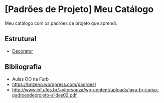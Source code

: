 # [Padrões de Projeto] Meu Catálogo
Meu catálogo com os padrões de projeto que aprendi.

## Estrutural
* [Decorator](src/padroes/estrutural/decorator/v0)

## Bibliografia

* Aulas OO na Furb
* https://brizeno.wordpress.com/padroes/
* http://www.inf.ufes.br/~vitorsouza/wp-content/uploads/java-br-curso-padroesdeprojeto-slides02.pdf
